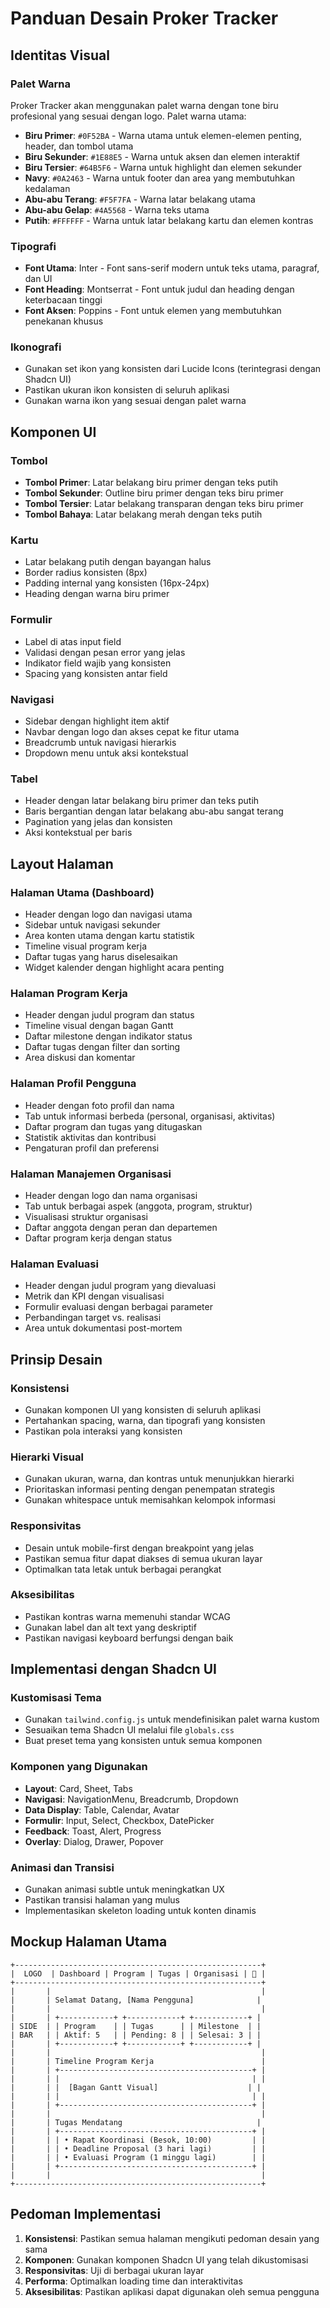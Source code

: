 # Panduan Desain Proker Tracker

## Identitas Visual

### Palet Warna
Proker Tracker akan menggunakan palet warna dengan tone biru profesional yang sesuai dengan logo. Palet warna utama:

- **Biru Primer**: `#0F52BA` - Warna utama untuk elemen-elemen penting, header, dan tombol utama
- **Biru Sekunder**: `#1E88E5` - Warna untuk aksen dan elemen interaktif
- **Biru Tersier**: `#64B5F6` - Warna untuk highlight dan elemen sekunder
- **Navy**: `#0A2463` - Warna untuk footer dan area yang membutuhkan kedalaman
- **Abu-abu Terang**: `#F5F7FA` - Warna latar belakang utama
- **Abu-abu Gelap**: `#4A5568` - Warna teks utama
- **Putih**: `#FFFFFF` - Warna untuk latar belakang kartu dan elemen kontras

### Tipografi
- **Font Utama**: Inter - Font sans-serif modern untuk teks utama, paragraf, dan UI
- **Font Heading**: Montserrat - Font untuk judul dan heading dengan keterbacaan tinggi
- **Font Aksen**: Poppins - Font untuk elemen yang membutuhkan penekanan khusus

### Ikonografi
- Gunakan set ikon yang konsisten dari Lucide Icons (terintegrasi dengan Shadcn UI)
- Pastikan ukuran ikon konsisten di seluruh aplikasi
- Gunakan warna ikon yang sesuai dengan palet warna

## Komponen UI

### Tombol
- **Tombol Primer**: Latar belakang biru primer dengan teks putih
- **Tombol Sekunder**: Outline biru primer dengan teks biru primer
- **Tombol Tersier**: Latar belakang transparan dengan teks biru primer
- **Tombol Bahaya**: Latar belakang merah dengan teks putih

### Kartu
- Latar belakang putih dengan bayangan halus
- Border radius konsisten (8px)
- Padding internal yang konsisten (16px-24px)
- Heading dengan warna biru primer

### Formulir
- Label di atas input field
- Validasi dengan pesan error yang jelas
- Indikator field wajib yang konsisten
- Spacing yang konsisten antar field

### Navigasi
- Sidebar dengan highlight item aktif
- Navbar dengan logo dan akses cepat ke fitur utama
- Breadcrumb untuk navigasi hierarkis
- Dropdown menu untuk aksi kontekstual

### Tabel
- Header dengan latar belakang biru primer dan teks putih
- Baris bergantian dengan latar belakang abu-abu sangat terang
- Pagination yang jelas dan konsisten
- Aksi kontekstual per baris

## Layout Halaman

### Halaman Utama (Dashboard)
- Header dengan logo dan navigasi utama
- Sidebar untuk navigasi sekunder
- Area konten utama dengan kartu statistik
- Timeline visual program kerja
- Daftar tugas yang harus diselesaikan
- Widget kalender dengan highlight acara penting

### Halaman Program Kerja
- Header dengan judul program dan status
- Timeline visual dengan bagan Gantt
- Daftar milestone dengan indikator status
- Daftar tugas dengan filter dan sorting
- Area diskusi dan komentar

### Halaman Profil Pengguna
- Header dengan foto profil dan nama
- Tab untuk informasi berbeda (personal, organisasi, aktivitas)
- Daftar program dan tugas yang ditugaskan
- Statistik aktivitas dan kontribusi
- Pengaturan profil dan preferensi

### Halaman Manajemen Organisasi
- Header dengan logo dan nama organisasi
- Tab untuk berbagai aspek (anggota, program, struktur)
- Visualisasi struktur organisasi
- Daftar anggota dengan peran dan departemen
- Daftar program kerja dengan status

### Halaman Evaluasi
- Header dengan judul program yang dievaluasi
- Metrik dan KPI dengan visualisasi
- Formulir evaluasi dengan berbagai parameter
- Perbandingan target vs. realisasi
- Area untuk dokumentasi post-mortem

## Prinsip Desain

### Konsistensi
- Gunakan komponen UI yang konsisten di seluruh aplikasi
- Pertahankan spacing, warna, dan tipografi yang konsisten
- Pastikan pola interaksi yang konsisten

### Hierarki Visual
- Gunakan ukuran, warna, dan kontras untuk menunjukkan hierarki
- Prioritaskan informasi penting dengan penempatan strategis
- Gunakan whitespace untuk memisahkan kelompok informasi

### Responsivitas
- Desain untuk mobile-first dengan breakpoint yang jelas
- Pastikan semua fitur dapat diakses di semua ukuran layar
- Optimalkan tata letak untuk berbagai perangkat

### Aksesibilitas
- Pastikan kontras warna memenuhi standar WCAG
- Gunakan label dan alt text yang deskriptif
- Pastikan navigasi keyboard berfungsi dengan baik

## Implementasi dengan Shadcn UI

### Kustomisasi Tema
- Gunakan `tailwind.config.js` untuk mendefinisikan palet warna kustom
- Sesuaikan tema Shadcn UI melalui file `globals.css`
- Buat preset tema yang konsisten untuk semua komponen

### Komponen yang Digunakan
- **Layout**: Card, Sheet, Tabs
- **Navigasi**: NavigationMenu, Breadcrumb, Dropdown
- **Data Display**: Table, Calendar, Avatar
- **Formulir**: Input, Select, Checkbox, DatePicker
- **Feedback**: Toast, Alert, Progress
- **Overlay**: Dialog, Drawer, Popover

### Animasi dan Transisi
- Gunakan animasi subtle untuk meningkatkan UX
- Pastikan transisi halaman yang mulus
- Implementasikan skeleton loading untuk konten dinamis

## Mockup Halaman Utama

```
+-------------------------------------------------------+
|  LOGO  | Dashboard | Program | Tugas | Organisasi | 👤 |
+-------------------------------------------------------+
|       |                                               |
|       | Selamat Datang, [Nama Pengguna]              |
|       |                                               |
|       | +------------+ +------------+ +------------+ |
| SIDE  | | Program    | | Tugas      | | Milestone  | |
| BAR   | | Aktif: 5   | | Pending: 8 | | Selesai: 3 | |
|       | +------------+ +------------+ +------------+ |
|       |                                               |
|       | Timeline Program Kerja                        |
|       | +-------------------------------------------+ |
|       | |                                           | |
|       | |  [Bagan Gantt Visual]                    | |
|       | |                                           | |
|       | +-------------------------------------------+ |
|       |                                               |
|       | Tugas Mendatang                              |
|       | +-------------------------------------------+ |
|       | | • Rapat Koordinasi (Besok, 10:00)         | |
|       | | • Deadline Proposal (3 hari lagi)         | |
|       | | • Evaluasi Program (1 minggu lagi)        | |
|       | +-------------------------------------------+ |
|       |                                               |
+-------------------------------------------------------+
```

## Pedoman Implementasi

1. **Konsistensi**: Pastikan semua halaman mengikuti pedoman desain yang sama
2. **Komponen**: Gunakan komponen Shadcn UI yang telah dikustomisasi
3. **Responsivitas**: Uji di berbagai ukuran layar
4. **Performa**: Optimalkan loading time dan interaktivitas
5. **Aksesibilitas**: Pastikan aplikasi dapat digunakan oleh semua pengguna
